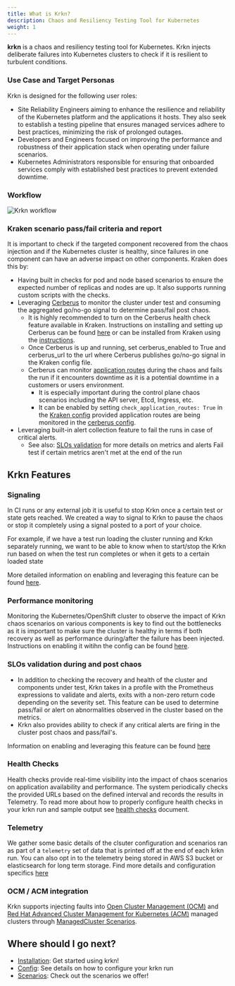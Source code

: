 ```yaml
---
title: What is Krkn?
description: Chaos and Resiliency Testing Tool for Kubernetes
weight: 1
---
```


**krkn** is a chaos and resiliency testing tool for Kubernetes. Krkn injects deliberate failures into Kubernetes clusters to check if it is resilient to turbulent conditions.


### Use Case and Target Personas
Krkn is designed for the following user roles:
- Site Reliability Engineers aiming to enhance the resilience and reliability of the Kubernetes platform and the applications it hosts. They also seek to establish a testing pipeline that ensures managed services adhere to best practices, minimizing the risk of prolonged outages.
- Developers and Engineers focused on improving the performance and robustness of their application stack when operating under failure scenarios.
- Kubernetes Administrators responsible for ensuring that onboarded services comply with established best practices to prevent extended downtime.


### Workflow
![Krkn workflow](images/kraken-workflow.png)

### Kraken scenario pass/fail criteria and report
It is important to check if the targeted component recovered from the chaos injection and if the Kubernetes cluster is healthy, since failures in one component can have an adverse impact on other components. Kraken does this by:
- Having built in checks for pod and node based scenarios to ensure the expected number of replicas and nodes are up. It also supports running custom scripts with the checks.
- Leveraging [Cerberus](../cerberus/_index.md) to monitor the cluster under test and consuming the aggregated go/no-go signal to determine pass/fail post chaos. 
    - It is highly recommended to turn on the Cerberus health check feature available in Kraken. Instructions on installing and setting up Cerberus can be found [here](../cerberus/_index.md) or can be installed from Kraken using the [instructions](../installation/_index.md). 
    - Once Cerberus is up and running, set cerberus_enabled to True and cerberus_url to the url where Cerberus publishes go/no-go signal in the Kraken config file. 
    - Cerberus can monitor [application routes](../cerberus/config.md) during the chaos and fails the run if it encounters downtime as it is a potential downtime in a customers or users environment. 
        - It is especially important during the control plane chaos scenarios including the API server, Etcd, Ingress, etc. 
        - It can be enabled by setting `check_application_routes: True` in the [Kraken config](https://github.com/krkn-chaos/krkn/blob/main/config/config.yaml) provided application routes are being monitored in the [cerberus config](https://github.com/krkn-chaos/krkn/blob/main/config/cerberus.yaml).
- Leveraging built-in alert collection feature to fail the runs in case of critical alerts.
    - See also: [SLOs validation](SLOs_validation.md) for more details on metrics and alerts 
Fail test if certain metrics aren't met at the end of the run

## Krkn Features

### Signaling
In CI runs or any external job it is useful to stop Krkn once a certain test or state gets reached. We created a way to signal to Krkn to pause the chaos or stop it completely using a signal posted to a port of your choice.

For example, if we have a test run loading the cluster running and Krkn separately running, we want to be able to know when to start/stop the Krkn run based on when the test run completes or when it gets to a certain loaded state

More detailed information on enabling and leveraging this feature can be found [here](signal.md).


### Performance monitoring
Monitoring the Kubernetes/OpenShift cluster to observe the impact of Krkn chaos scenarios on various components is key to find out the bottlenecks as it is important to make sure the cluster is healthy in terms if both recovery as well as performance during/after the failure has been injected. Instructions on enabling it witihn the config can be found [here](config.md#performance-monitoring).


### SLOs validation during and post chaos
- In addition to checking the recovery and health of the cluster and components under test, Krkn takes in a profile with the Prometheus expressions to validate and alerts, exits with a non-zero return code depending on the severity set. This feature can be used to determine pass/fail or alert on abnormalities observed in the cluster based on the metrics. 
- Krkn also provides ability to check if any critical alerts are firing in the cluster post chaos and pass/fail's. 

Information on enabling and leveraging this feature can be found [here](SLOs_validation.md)


### Health Checks 
Health checks provide real-time visibility into the impact of chaos scenarios on application availability and performance. The system periodically checks the provided URLs based on the defined interval and records the results in Telemetry. To read more about how to properly configure health checks in your krkn run and sample output see [health checks](health-checks.md) document. 


### Telemetry
We gather some basic details of the clsuter configuration and scenarios ran as part of a `telemetry` set of data that is printed off at the end of each krkn run. You can also opt in to the telemetry being stored in AWS S3 bucket or elasticsearch for long term storage. Find more details and configuration specifics [here](telemetry.md)


### OCM / ACM integration

Krkn supports injecting faults into [Open Cluster Management (OCM)](https://open-cluster-management.io/) and [Red Hat Advanced Cluster Management for Kubernetes (ACM)](https://www.krkn.com/en/technologies/management/advanced-cluster-management) managed clusters through [ManagedCluster Scenarios](..//managedcluster_scenarios.md).

## Where should I go next?

- [Installation](../installation/): Get started using krkn!
- [Config](config.md): See details on how to configure your krkn run
- [Scenarios](../scenarios/): Check out the scenarios we offer!
